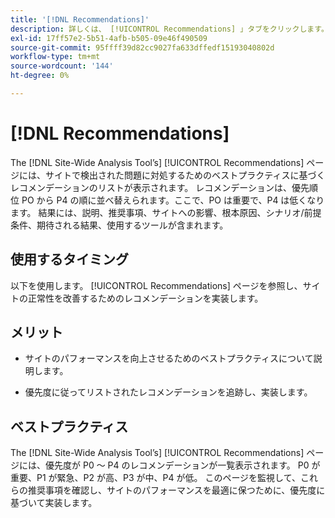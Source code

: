 ```yaml
---
title: '[!DNL Recommendations]'
description: 詳しくは、 [!UICONTROL Recommendations] 」タブをクリックします。 [!DNL Site-Wide Analysis Tool]を使用するタイミング、メリット、ベストプラクティスを説明します。
exl-id: 17ff57e2-5b51-4afb-b505-09e46f490509
source-git-commit: 95ffff39d82cc9027fa633dffedf15193040802d
workflow-type: tm+mt
source-wordcount: '144'
ht-degree: 0%

---
```


# [!DNL Recommendations]

The [!DNL Site-Wide Analysis Tool’s] [!UICONTROL Recommendations] ページには、サイトで検出された問題に対処するためのベストプラクティスに基づくレコメンデーションのリストが表示されます。 レコメンデーションは、優先順位 PO から P4 の順に並べ替えられます。ここで、PO は重要で、P4 は低くなります。 結果には、説明、推奨事項、サイトへの影響、根本原因、シナリオ/前提条件、期待される結果、使用するツールが含まれます。

## 使用するタイミング

以下を使用します。 [!UICONTROL Recommendations] ページを参照し、サイトの正常性を改善するためのレコメンデーションを実装します。

## メリット

* サイトのパフォーマンスを向上させるためのベストプラクティスについて説明します。

* 優先度に従ってリストされたレコメンデーションを追跡し、実装します。

## ベストプラクティス

The [!DNL Site-Wide Analysis Tool’s] [!UICONTROL Recommendations] ページには、優先度が P0 ～ P4 のレコメンデーションが一覧表示されます。 P0 が重要、P1 が緊急、P2 が高、P3 が中、P4 が低。 このページを監視して、これらの推奨事項を確認し、サイトのパフォーマンスを最適に保つために、優先度に基づいて実装します。
